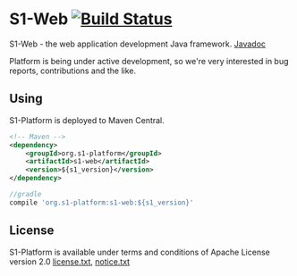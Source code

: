 # S1-Web [![Build Status](https://travis-ci.org/s1-platform/s1-web.png?branch=master)](https://travis-ci.org/s1-platform/s1-web)

S1-Web - the web application development Java framework.
[Javadoc](http://s1-platform.org/s1-web)

Platform is being under active development, so we're very interested in bug reports,
contributions and the like.

Using
-----

S1-Platform is deployed to Maven Central.

```xml
<!-- Maven -->
<dependency>
    <groupId>org.s1-platform</groupId>
    <artifactId>s1-web</artifactId>
    <version>${s1_version}</version>
</dependency>
```

```groovy
//gradle
compile 'org.s1-platform:s1-web:${s1_version}'
```

License
-------

S1-Platform is available under terms and conditions of Apache License version 2.0 [license.txt](https://raw.github.com/s1-platform/s1/master/S1-LICENSE.txt), [notice.txt](https://raw.github.com/s1-platform/s1/master/S1-NOTICE.txt)
